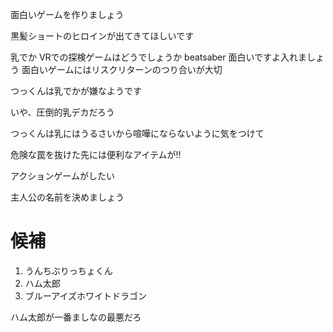 面白いゲームを作りましょう



黒髪ショートのヒロインが出てきてほしいです



乳でか
VRでの探検ゲームはどうでしょうか
beatsaber 面白いですよ入れましょう
面白いゲームにはリスクリターンのつり合いが大切

つっくんは乳でかが嫌なようです

いや、圧倒的乳デカだろう

つっくんは乳にはうるさいから喧嘩にならないように気をつけて


危険な罠を抜けた先には便利なアイテムが‼

アクションゲームがしたい








主人公の名前を決めましょう
# 候補
1. うんちぶりっちょくん
1. ハム太郎
1. ブルーアイズホワイトドラゴン

ハム太郎が一番ましなの最悪だろ